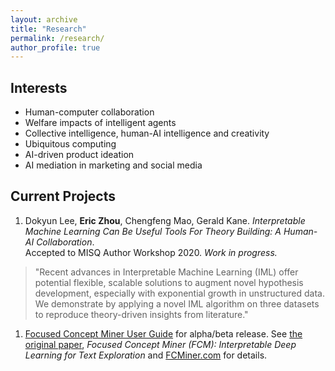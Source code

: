 ```yaml
---
layout: archive
title: "Research"
permalink: /research/
author_profile: true
---
```


Interests
------
* Human-computer collaboration
* Welfare impacts of intelligent agents
* Collective intelligence, human-AI intelligence and creativity
* Ubiquitous computing
* AI-driven product ideation
* AI mediation in marketing and social media

Current Projects
------
1. Dokyun Lee, **Eric Zhou**, Chengfeng Mao, Gerald Kane. *Interpretable Machine Learning Can Be Useful Tools For Theory Building: A Human-AI Collaboration*. <br/>
 Accepted to MISQ Author Workshop 2020. *Work in progress.* <br/>
>"Recent advances in Interpretable Machine Learning (IML) offer potential flexible, scalable solutions to augment novel hypothesis development, especially with exponential growth in unstructured data. We demonstrate by applying a novel IML algorithm on three datasets to reproduce theory-driven insights from literature."

1. [Focused Concept Miner User Guide](https://github.com/ericbzhou/fcm_cli_guide) for alpha/beta release. See [the original paper](https://papers.ssrn.com/sol3/papers.cfm?abstract_id=3304756), *Focused Concept Miner (FCM): Interpretable Deep Learning for Text Exploration* and [FCMiner.com](http://fcminer.com/) for details.

<!---
{% if author.googlescholar %}
  You can also find my articles on <u><a href="{{author.googlescholar}}">my Google Scholar profile</a>.</u>
{% endif %}

{% include base_path %}

{% for post in site.publications reversed %}
  {% include archive-single.html %}
{% endfor %}
-->
